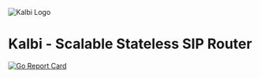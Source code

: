 ![Kalbi Logo](https://raw.githubusercontent.com/hyperioxx/Kalbi/master/doc/images/logo_transparent_background.png "Kalbi Logo")

# Kalbi - Scalable Stateless SIP Router 

[![Go Report Card](https://goreportcard.com/badge/github.com/hyperioxx/Kalbi)](https://goreportcard.com/report/github.com/hyperioxx/Kalbi)